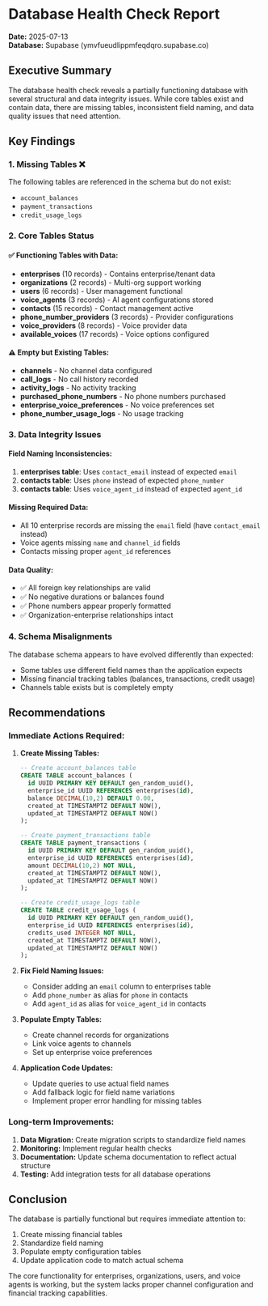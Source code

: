 # Database Health Check Report

**Date:** 2025-07-13  
**Database:** Supabase (ymvfueudlippmfeqdqro.supabase.co)

## Executive Summary

The database health check reveals a partially functioning database with several structural and data integrity issues. While core tables exist and contain data, there are missing tables, inconsistent field naming, and data quality issues that need attention.

## Key Findings

### 1. Missing Tables ❌
The following tables are referenced in the schema but do not exist:
- `account_balances`
- `payment_transactions` 
- `credit_usage_logs`

### 2. Core Tables Status

#### ✅ Functioning Tables with Data:
- **enterprises** (10 records) - Contains enterprise/tenant data
- **organizations** (2 records) - Multi-org support working
- **users** (6 records) - User management functional
- **voice_agents** (3 records) - AI agent configurations stored
- **contacts** (15 records) - Contact management active
- **phone_number_providers** (3 records) - Provider configurations
- **voice_providers** (8 records) - Voice provider data
- **available_voices** (17 records) - Voice options configured

#### ⚠️ Empty but Existing Tables:
- **channels** - No channel data configured
- **call_logs** - No call history recorded
- **activity_logs** - No activity tracking
- **purchased_phone_numbers** - No phone numbers purchased
- **enterprise_voice_preferences** - No voice preferences set
- **phone_number_usage_logs** - No usage tracking

### 3. Data Integrity Issues

#### Field Naming Inconsistencies:
1. **enterprises table**: Uses `contact_email` instead of expected `email`
2. **contacts table**: Uses `phone` instead of expected `phone_number`
3. **contacts table**: Uses `voice_agent_id` instead of expected `agent_id`

#### Missing Required Data:
- All 10 enterprise records are missing the `email` field (have `contact_email` instead)
- Voice agents missing `name` and `channel_id` fields
- Contacts missing proper `agent_id` references

#### Data Quality:
- ✅ All foreign key relationships are valid
- ✅ No negative durations or balances found
- ✅ Phone numbers appear properly formatted
- ✅ Organization-enterprise relationships intact

### 4. Schema Misalignments

The database schema appears to have evolved differently than expected:
- Some tables use different field names than the application expects
- Missing financial tracking tables (balances, transactions, credit usage)
- Channels table exists but is completely empty

## Recommendations

### Immediate Actions Required:

1. **Create Missing Tables:**
   ```sql
   -- Create account_balances table
   CREATE TABLE account_balances (
     id UUID PRIMARY KEY DEFAULT gen_random_uuid(),
     enterprise_id UUID REFERENCES enterprises(id),
     balance DECIMAL(10,2) DEFAULT 0.00,
     created_at TIMESTAMPTZ DEFAULT NOW(),
     updated_at TIMESTAMPTZ DEFAULT NOW()
   );

   -- Create payment_transactions table
   CREATE TABLE payment_transactions (
     id UUID PRIMARY KEY DEFAULT gen_random_uuid(),
     enterprise_id UUID REFERENCES enterprises(id),
     amount DECIMAL(10,2) NOT NULL,
     created_at TIMESTAMPTZ DEFAULT NOW(),
     updated_at TIMESTAMPTZ DEFAULT NOW()
   );

   -- Create credit_usage_logs table
   CREATE TABLE credit_usage_logs (
     id UUID PRIMARY KEY DEFAULT gen_random_uuid(),
     enterprise_id UUID REFERENCES enterprises(id),
     credits_used INTEGER NOT NULL,
     created_at TIMESTAMPTZ DEFAULT NOW(),
     updated_at TIMESTAMPTZ DEFAULT NOW()
   );
   ```

2. **Fix Field Naming Issues:**
   - Consider adding an `email` column to enterprises table
   - Add `phone_number` as alias for `phone` in contacts
   - Add `agent_id` as alias for `voice_agent_id` in contacts

3. **Populate Empty Tables:**
   - Create channel records for organizations
   - Link voice agents to channels
   - Set up enterprise voice preferences

4. **Application Code Updates:**
   - Update queries to use actual field names
   - Add fallback logic for field name variations
   - Implement proper error handling for missing tables

### Long-term Improvements:

1. **Data Migration:** Create migration scripts to standardize field names
2. **Monitoring:** Implement regular health checks
3. **Documentation:** Update schema documentation to reflect actual structure
4. **Testing:** Add integration tests for all database operations

## Conclusion

The database is partially functional but requires immediate attention to:
1. Create missing financial tables
2. Standardize field naming
3. Populate empty configuration tables
4. Update application code to match actual schema

The core functionality for enterprises, organizations, users, and voice agents is working, but the system lacks proper channel configuration and financial tracking capabilities.